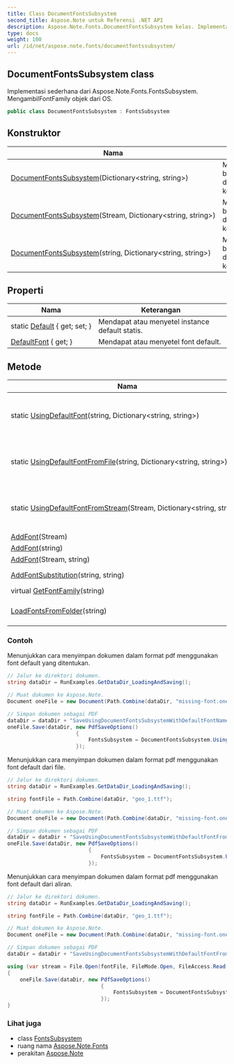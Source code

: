 ```yaml
---
title: Class DocumentFontsSubsystem
second_title: Aspose.Note untuk Referensi .NET API
description: Aspose.Note.Fonts.DocumentFontsSubsystem kelas. Implementasi sederhana dari Aspose.Note.Fonts.FontsSubsystem. MengambilFontFamily objek dari OS.
type: docs
weight: 100
url: /id/net/aspose.note.fonts/documentfontssubsystem/
---
```

## DocumentFontsSubsystem class

Implementasi sederhana dari Aspose.Note.Fonts.FontsSubsystem. MengambilFontFamily objek dari OS.

```csharp
public class DocumentFontsSubsystem : FontsSubsystem
```

## Konstruktor

| Nama | Keterangan |
| --- | --- |
| [DocumentFontsSubsystem](documentfontssubsystem/#constructor)(Dictionary&lt;string, string&gt;) | Menginisialisasi instance baru dari`DocumentFontsSubsystem` kelas. |
| [DocumentFontsSubsystem](documentfontssubsystem/#constructor_1)(Stream, Dictionary&lt;string, string&gt;) | Menginisialisasi instance baru dari`DocumentFontsSubsystem` kelas. |
| [DocumentFontsSubsystem](documentfontssubsystem/#constructor_2)(string, Dictionary&lt;string, string&gt;) | Menginisialisasi instance baru dari`DocumentFontsSubsystem` kelas. |

## Properti

| Nama | Keterangan |
| --- | --- |
| static [Default](../../aspose.note.fonts/documentfontssubsystem/default/) { get; set; } | Mendapat atau menyetel instance default statis. |
| [DefaultFont](../../aspose.note.fonts/fontssubsystem/defaultfont/) { get; } | Mendapat atau menyetel font default. |

## Metode

| Nama | Keterangan |
| --- | --- |
| static [UsingDefaultFont](../../aspose.note.fonts/documentfontssubsystem/usingdefaultfont/)(string, Dictionary&lt;string, string&gt;) | Buat instance DocumentFontsSubsystem baru menggunakan nama font default yang ditentukan. |
| static [UsingDefaultFontFromFile](../../aspose.note.fonts/documentfontssubsystem/usingdefaultfontfromfile/)(string, Dictionary&lt;string, string&gt;) | Buat instance DocumentFontsSubsystem baru menggunakan font dari file yang ditentukan sebagai default. |
| static [UsingDefaultFontFromStream](../../aspose.note.fonts/documentfontssubsystem/usingdefaultfontfromstream/)(Stream, Dictionary&lt;string, string&gt;) | Buat instance DocumentFontsSubsystem baru menggunakan font dari aliran yang ditentukan sebagai default. |
| [AddFont](../../aspose.note.fonts/fontssubsystem/addfont/)(Stream) | Tambahkan font. |
| [AddFont](../../aspose.note.fonts/fontssubsystem/addfont/)(string) | Tambahkan font. |
| [AddFont](../../aspose.note.fonts/fontssubsystem/addfont/)(Stream, string) | Tambahkan font. |
| [AddFontSubstitution](../../aspose.note.fonts/fontssubsystem/addfontsubstitution/)(string, string) | Menambahkan penggantian font. |
| virtual [GetFontFamily](../../aspose.note.fonts/fontssubsystem/getfontfamily/)(string) | Mendapat jenis font. |
| [LoadFontsFromFolder](../../aspose.note.fonts/fontssubsystem/loadfontsfromfolder/)(string) | Memuat semua font TrueType dari folder tertentu ke koleksi internal. |

### Contoh

Menunjukkan cara menyimpan dokumen dalam format pdf menggunakan font default yang ditentukan.

```csharp
// Jalur ke direktori dokumen.
string dataDir = RunExamples.GetDataDir_LoadingAndSaving();

// Muat dokumen ke Aspose.Note.
Document oneFile = new Document(Path.Combine(dataDir, "missing-font.one"));

// Simpan dokumen sebagai PDF
dataDir = dataDir + "SaveUsingDocumentFontsSubsystemWithDefaultFontName_out.pdf";
oneFile.Save(dataDir, new PdfSaveOptions() 
                      {
                          FontsSubsystem = DocumentFontsSubsystem.UsingDefaultFont("Times New Roman")
                      });
```

Menunjukkan cara menyimpan dokumen dalam format pdf menggunakan font default dari file.

```csharp
// Jalur ke direktori dokumen.
string dataDir = RunExamples.GetDataDir_LoadingAndSaving();

string fontFile = Path.Combine(dataDir, "geo_1.ttf");

// Muat dokumen ke Aspose.Note.
Document oneFile = new Document(Path.Combine(dataDir, "missing-font.one"));

// Simpan dokumen sebagai PDF
dataDir = dataDir + "SaveUsingDocumentFontsSubsystemWithDefaultFontFromFile_out.pdf";
oneFile.Save(dataDir, new PdfSaveOptions()
                          {
                              FontsSubsystem = DocumentFontsSubsystem.UsingDefaultFontFromFile(fontFile)
                          });
```

Menunjukkan cara menyimpan dokumen dalam format pdf menggunakan font default dari aliran.

```csharp
// Jalur ke direktori dokumen.
string dataDir = RunExamples.GetDataDir_LoadingAndSaving();

string fontFile = Path.Combine(dataDir, "geo_1.ttf");

// Muat dokumen ke Aspose.Note.
Document oneFile = new Document(Path.Combine(dataDir, "missing-font.one"));

// Simpan dokumen sebagai PDF
dataDir = dataDir + "SaveUsingDocumentFontsSubsystemWithDefaultFontFromStream_out.pdf";

using (var stream = File.Open(fontFile, FileMode.Open, FileAccess.Read, FileShare.Read))
{
    oneFile.Save(dataDir, new PdfSaveOptions()
                              {
                                  FontsSubsystem = DocumentFontsSubsystem.UsingDefaultFontFromStream(stream)
                              });
}
```

### Lihat juga

* class [FontsSubsystem](../fontssubsystem/)
* ruang nama [Aspose.Note.Fonts](../../aspose.note.fonts/)
* perakitan [Aspose.Note](../../)


